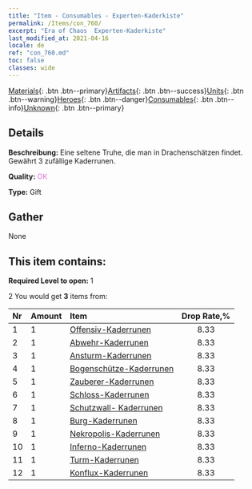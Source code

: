 ```yaml
---
title: "Item - Consumables - Experten-Kaderkiste"
permalink: /Items/con_760/
excerpt: "Era of Chaos  Experten-Kaderkiste"
last_modified_at: 2021-04-16
locale: de
ref: "con_760.md"
toc: false
classes: wide
---
```

 [Materials](/de/Items/){: .btn .btn--primary}[Artifacts](/de/Items/Artifacts/){: .btn .btn--success}[Units](/de/Items/Units/){: .btn .btn--warning}[Heroes](/de/Items/Heroes/){: .btn .btn--danger}[Consumables](/de/Items/Consumables/){: .btn .btn--info}[Unknown](/de/Items/Unknown/){: .btn .btn--primary}

## Details
 **Beschreibung:** Eine seltene Truhe, die man in Drachenschätzen findet. Gewährt 3 zufällige Kaderrunen.

 **Quality:** <span style="color: #DA70D6">OK</span>

 **Type:** Gift

## Gather

  None

## This item contains:

 **Required Level to open:** 1

 2 You would get **3** items  from:

  | Nr | Amount |     Item    | Drop Rate,% |
  |:---|:-------|:------------|:---------:|
  | 1 | 1 | [Offensiv-Kaderrunen](/de/Items/con_734/) | 8.33 | 
  | 2 | 1 | [Abwehr-Kaderrunen](/de/Items/con_739/) | 8.33 | 
  | 3 | 1 | [Ansturm-Kaderrunen](/de/Items/con_741/) | 8.33 | 
  | 4 | 1 | [Bogenschütze-Kaderrunen](/de/Items/con_742/) | 8.33 | 
  | 5 | 1 | [Zauberer-Kaderrunen](/de/Items/con_746/) | 8.33 | 
  | 6 | 1 | [Schloss-Kaderrunen](/de/Items/con_752/) | 8.33 | 
  | 7 | 1 | [Schutzwall- Kaderrunen](/de/Items/con_753/) | 8.33 | 
  | 8 | 1 | [Burg-Kaderrunen](/de/Items/con_754/) | 8.33 | 
  | 9 | 1 | [Nekropolis-Kaderrunen](/de/Items/con_755/) | 8.33 | 
  | 10 | 1 | [Inferno-Kaderrunen](/de/Items/con_777/) | 8.33 | 
  | 11 | 1 | [Turm-Kaderrunen](/de/Items/con_785/) | 8.33 | 
  | 12 | 1 | [Konflux-Kaderrunen](/de/Items/con_791/) | 8.33 | 
